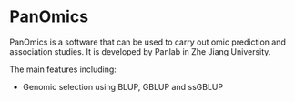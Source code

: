 # PanOmics

PanOmics is a software that can be used to carry out omic prediction and association studies. It is developed by Panlab in Zhe Jiang University.

The main features including: 

+ Genomic selection using BLUP, GBLUP and ssGBLUP